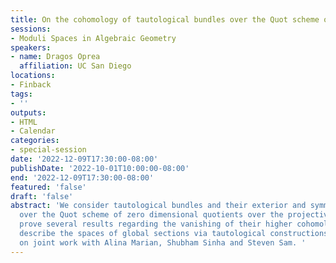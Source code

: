 ```yaml
---
title: On the cohomology of tautological bundles over the Quot scheme of curves
sessions:
- Moduli Spaces in Algebraic Geometry
speakers:
- name: Dragos Oprea
  affiliation: UC San Diego
locations:
- Finback
tags:
- ''
outputs:
- HTML
- Calendar
categories:
- special-session
date: '2022-12-09T17:30:00-08:00'
publishDate: '2022-10-01T10:00:00-08:00'
end: '2022-12-09T17:30:00-08:00'
featured: 'false'
draft: 'false'
abstract: 'We consider tautological bundles and their exterior and symmetric powers
  over the Quot scheme of zero dimensional quotients over the projective line. We
  prove several results regarding the vanishing of their higher cohomology, and we
  describe the spaces of global sections via tautological constructions. This is based
  on joint work with Alina Marian, Shubham Sinha and Steven Sam. '
---
```

